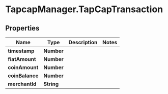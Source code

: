 # TapcapManager.TapCapTransaction

## Properties
Name | Type | Description | Notes
------------ | ------------- | ------------- | -------------
**timestamp** | **Number** |  | 
**fiatAmount** | **Number** |  | 
**coinAmount** | **Number** |  | 
**coinBalance** | **Number** |  | 
**merchantId** | **String** |  | 


